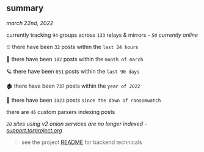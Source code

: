 
## summary
_march 22nd, 2022_

currently tracking `94` groups across `133` relays & mirrors - _`50` currently online_

⏲ there have been `32` posts within the `last 24 hours`

🦈 there have been `182` posts within the `month of march`

🪐 there have been `851` posts within the `last 90 days`

🏚 there have been `737` posts within the `year of 2022`

🦕 there have been `3023` posts `since the dawn of ransomwatch`

there are `46` custom parsers indexing posts

_`20` sites using v2 onion services are no longer indexed - [support.torproject.org](https://support.torproject.org/onionservices/v2-deprecation/)_

> see the project [README](https://github.com/thetanz/ransomwatch#ransomwatch--) for backend technicals
